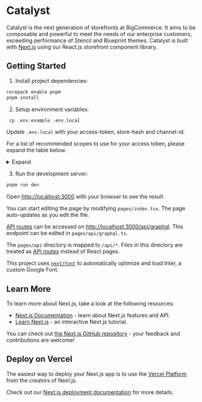 # Catalyst

Catalyst is the next generation of storefronts at BigCommerce. It aims to be composable and powerful to meet the needs of our enterprise customers, exceeding performance of Stencil and Blueprint themes. Catalyst is built with [Next.js](https://nextjs.org/) using our React.js storefront component library.

## Getting Started

1. Install project dependencies:

```bash
corepack enable pnpm
pnpm install
```

2. Setup environment variables:

```bash
 cp .env.example .env.local
```

Update `.env.local` with your access-token, store-hash and channel-id.

For a list of recommended scopes to use for your access token, please expand the table below.

<details>
  <summary>Expand</summary>

| Scope                                        | Permission Level |
| -------------------------------------------- | ---------------- |
| Content                                      | `read-only`      |
| Checkout Content                             | `None`           |
| Customers                                    | `read-only`      |
| Customers Login                              | `login`          |
| Information & Settings                       | `read-only`      |
| Marketing                                    | `read-only`      |
| Orders                                       | `read-only`      |
| Order Transactions                           | `read-only`      |
| Create Payments                              | `None`           |
| Get Payment Methods                          | `read-only`      |
| Stored Payment Instruments                   | `read-only`      |
| Products                                     | `read-only`      |
| Themes                                       | `read-only`      |
| Carts                                        | `read-only`      |
| Checkouts                                    | `read-only`      |
| Sites & Routes                               | `read-only`      |
| Channel Settings                             | `None`           |
| Channel Listings                             | `None`           |
| Storefront API Tokens                        | `None`           |
| Storefront API Customer Impersonation Tokens | `manage`         |
| Store Logs                                   | `None`           |
| Store Locations                              | `read-only`      |
| Store Inventory                              | `read-only`      |
| Fulfillment Methods                          | `None`           |
| Order Fulfillment                            | `None`           |

</details>

3. Run the development server:

```bash
pnpm run dev
```

Open [http://localhost:3000](http://localhost:3000) with your browser to see the result.

You can start editing the page by modifying `pages/index.tsx`. The page auto-updates as you edit the file.

[API routes](https://nextjs.org/docs/api-routes/introduction) can be accessed on [http://localhost:3000/api/graphql](http://localhost:3000/api/graphql). This endpoint can be edited in `pages/api/graphql.ts`.

The `pages/api` directory is mapped to `/api/*`. Files in this directory are treated as [API routes](https://nextjs.org/docs/api-routes/introduction) instead of React pages.

This project uses [`next/font`](https://nextjs.org/docs/basic-features/font-optimization) to automatically optimize and load Inter, a custom Google Font.

## Learn More

To learn more about Next.js, take a look at the following resources:

- [Next.js Documentation](https://nextjs.org/docs) - learn about Next.js features and API.
- [Learn Next.js](https://nextjs.org/learn) - an interactive Next.js tutorial.

You can check out [the Next.js GitHub repository](https://github.com/vercel/next.js/) - your feedback and contributions are welcome!

## Deploy on Vercel

The easiest way to deploy your Next.js app is to use the [Vercel Platform](https://vercel.com/new?utm_medium=default-template&filter=next.js&utm_source=create-next-app&utm_campaign=create-next-app-readme) from the creators of Next.js.

Check out our [Next.js deployment documentation](https://nextjs.org/docs/deployment) for more details.
